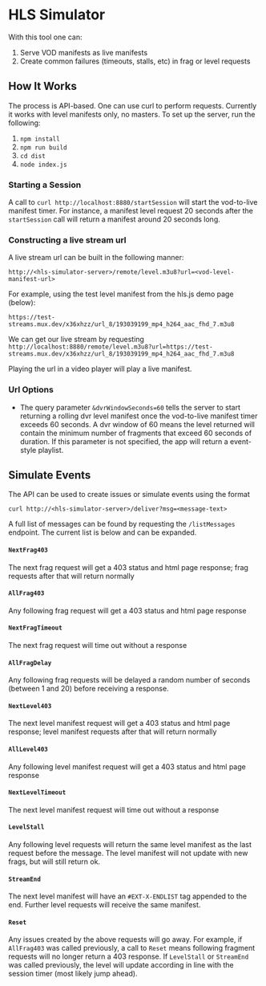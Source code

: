 # HLS Simulator

With this tool one can:
1. Serve VOD manifests as live manifests
1. Create common failures (timeouts, stalls, etc) in frag or level requests 

## How It Works

The process is API-based. One can use curl to perform requests. Currently it works with level manifests only, no masters. To set up the server, run the following:
1. `npm install`
2. `npm run build`
3. `cd dist`
4. `node index.js`

### Starting a Session

A call to `curl http://localhost:8880/startSession` will start the vod-to-live manifest timer. For instance, a manifest level request 20 seconds after the `startSession` call will return a manifest around 20 seconds long.

### Constructing a live stream url

A live stream url can be built in the following manner:

`http://<hls-simulator-server>/remote/level.m3u8?url=<vod-level-manifest-url>`

For example, using the test level manifest from the hls.js demo page (below):

`https://test-streams.mux.dev/x36xhzz/url_8/193039199_mp4_h264_aac_fhd_7.m3u8` 

We can get our live stream by requesting `http://localhost:8880/remote/level.m3u8?url=https://test-streams.mux.dev/x36xhzz/url_8/193039199_mp4_h264_aac_fhd_7.m3u8`

Playing the url in a video player will play a live manifest.

### Url Options

* The query parameter `&dvrWindowSeconds=60` tells the server to start returning a rolling dvr level manifest once the vod-to-live manifest timer exceeds 60 seconds. A dvr window of 60 means the level returned will contain the minimum number of fragments that exceed 60 seconds of duration. If this parameter is not specified, the app will return a event-style playlist.

## Simulate Events

The API can be used to create issues or simulate events using the format

`curl http://<hls-simulator-server>/deliver?msg=<message-text>`

A full list of messages can be found by requesting the `/listMessages` endpoint. The current list is below and can be expanded.

#### `NextFrag403`

The next frag request will get a 403 status and html page response; frag requests after that will return normally

#### `AllFrag403`

Any following frag request will get a 403 status and html page response

#### `NextFragTimeout`

The next frag request will time out without a response

#### `AllFragDelay`

Any following frag requests will be delayed a random number of seconds (between 1 and 20) before receiving a response.

#### `NextLevel403`

The next level manifest request will get a 403 status and html page response; level manifest requests after that will return normally

#### `AllLevel403`

Any following level manifest request will get a 403 status and html page response

#### `NextLevelTimeout`

The next level manifest request will time out without a response

#### `LevelStall`

Any following level requests will return the same level manifest as the last request before the message. The level manifest will not update with new frags, but will still return ok.

#### `StreamEnd`

The next level manifest will have an `#EXT-X-ENDLIST` tag appended to the end. Further level requests will receive the same manifest.

#### `Reset`

Any issues created by the above requests will go away. For example, if `AllFrag403` was called previously, a call to `Reset` means following fragment requests will no longer return a 403 response. If `LevelStall` or `StreamEnd` was called previously, the level will update according in line with the session timer (most likely jump ahead).
